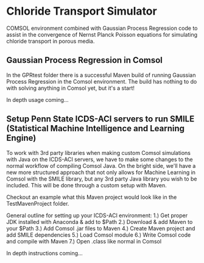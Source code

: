 # Chloride Transport Simulator

COMSOL environment combined with Gaussian Process Regression code to assist in the convergence of Nernst Planck Poisson equations for simulating chloride transport in porous media.

## Gaussian Process Regression in Comsol

In the GPRtest folder there is a successful Maven build of running Gaussian Process Regression in the Comsol environment. The build has nothing to do with solving anything in Comsol yet, but it's a start!

In depth usage coming...

## Setup Penn State ICDS-ACI servers to run SMILE (Statistical Machine Intelligence and Learning Engine)

To work with 3rd party libraries when making custom Comsol simulations with Java on the ICDS-ACI servers, we have to make some changes to the normal workflow of compiling Comsol Java. On the bright side, we'll have a new more structured approach that not only allows for Machine Learning in Comsol with the SMILE library, but any 3rd party Java library you wish to be included. This will be done through a custom setup with Maven.

Checkout an example what this Maven project would look like in the TestMavenProject folder.

General outline for setting up your ICDS-ACI environment:
1.) Get proper JDK installed with Anaconda & add to $Path
2.) Download & add Maven to your $Path
3.) Add Comsol .jar files to Maven
4.) Create Maven project and add SMILE dependencies
5.) Load Comsol module
6.) Write Comsol code and compile with Maven
7.) Open .class like normal in Comsol

In depth instructions coming...
